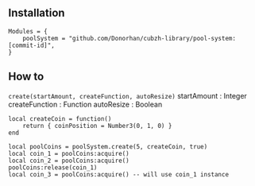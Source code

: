
## Installation

```
Modules = {
	poolSystem = "github.com/Donorhan/cubzh-library/pool-system:[commit-id]",
}
```

## How to
`create(startAmount, createFunction, autoResize)`
startAmount : Integer
createFunction : Function
autoResize : Boolean

```
local createCoin = function()
	return { coinPosition = Number3(0, 1, 0) }
end

local poolCoins = poolSystem.create(5, createCoin, true)
local coin_1 = poolCoins:acquire()
local coin_2 = poolCoins:acquire()
poolCoins:release(coin_1)
local coin_3 = poolCoins:acquire() -- will use coin_1 instance

```
